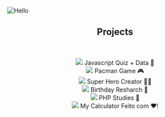![Hello](https://user-images.githubusercontent.com/100588945/160874142-803b4397-20f6-43ff-bf30-1c47f688131d.gif)

<h2 align="center"> Projects </h2>
</br><p align="center">
<a href="https://github.com/louiselalanne/JavascriptQuiz"><img src="https://img.shields.io/static/v1?label=Status&message=Complete&color=B57CFF&style=plastic&logo=ghost"class="media-object  img-responsive img-thumbnail"></a> Javascript Quiz + Data 🧠
</br>
<a href="https://github.com/louiselalanne/PacmanGame"><img src="https://img.shields.io/static/v1?label=Status&message=Complete&color=B57CFF&style=plastic&logo=ghost"class="media-object  img-responsive img-thumbnail"></a> Pacman Game 🎮
</br>
<a href="https://github.com/louiselalanne/criador-super-heroi"><img src="https://img.shields.io/static/v1?label=Status&message=Complete&color=B57CFF&style=plastic&logo=ghost"class="media-object  img-responsive img-thumbnail"></a> Super Hero Creator 🦸‍♀️
</br>
<a href="https://github.com/louiselalanne/pesquisatemaaniversario"><img src="https://img.shields.io/static/v1?label=Status&message=Complete&color=B57CFF&style=plastic&logo=ghost"class="media-object  img-responsive img-thumbnail"></a> Birthday Resharch 🍰
</br>
<a href="https://github.com/louiselalanne/estudophp"><img src="https://img.shields.io/static/v1?label=Status&message=Complete&color=B57CFF&style=plastic&logo=ghost"class="media-object  img-responsive img-thumbnail"></a> PHP Studies 🐘
</br>
<a href="https://github.com/louiselalanne/projeto01"><img src="https://img.shields.io/static/v1?label=Status&message=Complete&color=B57CFF&style=plastic&logo=ghost"class="media-object  img-responsive img-thumbnail"></a> My Calculator
</b
</br>
Feito com ❤️!
</p>
